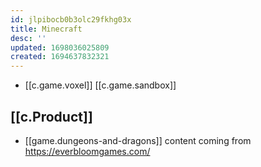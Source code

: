 ```yaml
---
id: jlpibocb0b3olc29fkhg03x
title: Minecraft
desc: ''
updated: 1698036025809
created: 1694637832321
---
```


- [[c.game.voxel]] [[c.game.sandbox]]


## [[c.Product]]

- [[game.dungeons-and-dragons]] content coming from https://everbloomgames.com/